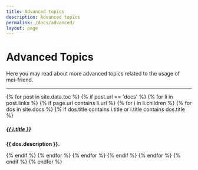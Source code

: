 ```yaml
---
title: Advanced topics
description: Advanced topics
permalink: /docs/advanced/
layout: page
---
```


# Advanced Topics

Here you may read about more advanced topics related to the usage of mei-friend.

<div class="section-index">
    <hr class="panel-line">
    {% for post in site.data.toc %}  
        {% if post.url == 'docs' %}
            {% for li in post.links %} 
                {% if page.url contains li.url %}
                    {% for i in li.children %} 
                        {% for dos in site.docs %} 
                            {% if dos.title contains i.title or i.title contains dos.title %}
                                <div class="entry">
                                    <h5><a href="{{ i.url | prepend: '/' | prepend: site.baseurl }}">{{ i.title }}</a></h5>
                                    <p><b>{{ dos.description }}.</b></p>
                                </div>
                            {% endif %}
                        {% endfor %}
                    {% endfor %}
                {% endif %}    
            {% endfor %}
        {% endif %}
    {% endfor %}
</div>
   

